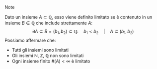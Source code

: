 >[!note]
>Dato un insieme $A\subset \mathbb{Q}$, esso viene definito limitato se è contenuto in un insieme $B\in \mathbb{Q}$ che include strettamente $A$:
>$$\exists A\subset B=(b_{1},b_{2})\subset\mathbb{Q}:\quad b_{1}<b_{2}\quad|\quad A\subset(b_{1},b_{2})$$
>Possiamo affermare che:
>- Tutti gli insiemi sono limitati
>- Gli insiemi $\mathbb{N}$, $\mathbb{Z}$, $\mathbb{Q}$ non sono limitati
>- Ogni insieme finito $\#(A)<\infty$ è limitato
